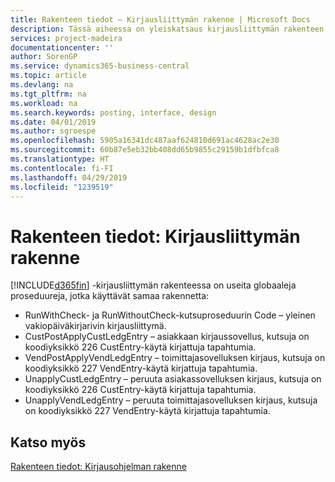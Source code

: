 ```yaml
---
title: Rakenteen tiedot – Kirjausliittymän rakenne | Microsoft Docs
description: Tässä aiheessa on yleiskatsaus kirjausliittymän rakenteen yleisistä toimintaohjeista.
services: project-madeira
documentationcenter: ''
author: SorenGP
ms.service: dynamics365-business-central
ms.topic: article
ms.devlang: na
ms.tgt_pltfrm: na
ms.workload: na
ms.search.keywords: posting, interface, design
ms.date: 04/01/2019
ms.author: sgroespe
ms.openlocfilehash: 5905a16341dc487aaf624810d691ac4628ac2e30
ms.sourcegitcommit: 60b87e5eb32bb408dd65b9855c29159b1dfbfca8
ms.translationtype: HT
ms.contentlocale: fi-FI
ms.lasthandoff: 04/29/2019
ms.locfileid: "1239519"
---
```

# <a name="design-details-posting-interface-structure"></a>Rakenteen tiedot: Kirjausliittymän rakenne
[!INCLUDE[d365fin](includes/d365fin_md.md)] -kirjausliittymän rakenteessa on useita globaaleja proseduureja, jotka käyttävät samaa rakennetta:  
  
* RunWithCheck- ja RunWithoutCheck-kutsuproseduurin Code – yleinen vakiopäiväkirjarivin kirjausliittymä.  
* CustPostApplyCustLedgEntry – asiakkaan kirjaussovellus, kutsuja on koodiyksikkö 226 CustEntry-käytä kirjattuja tapahtumia.  
* VendPostApplyVendLedgEntry – toimittajasovelluksen kirjaus, kutsuja on koodiyksikkö 227 VendEntry-käytä kirjattuja tapahtumia.  
* UnapplyCustLedgEntry – peruuta asiakassovelluksen kirjaus, kutsuja on koodiyksikkö 226 CustEntry-käytä kirjattuja tapahtumia.  
* UnapplyVendLedgEntry – peruuta toimittajasovelluksen kirjaus, kutsuja on koodiyksikkö 227 VendEntry-käytä kirjattuja tapahtumia.  
  
## <a name="see-also"></a>Katso myös  
[Rakenteen tiedot: Kirjausohjelman rakenne](design-details-posting-engine-structure.md)